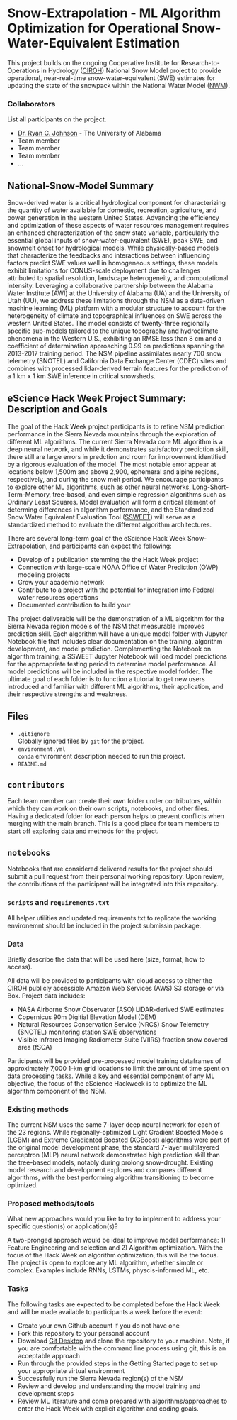 # Snow-Extrapolation - ML Algorithm Optimization for Operational Snow-Water-Equivalent Estimation

This project builds on the ongoing Cooperative Institute for Research-to-Operations in Hydrology ([CIROH](https://ciroh.ua.edu/)) National Snow Model project to provide operational, near-real-time snow-water-equivalent (SWE) estimates for updating the state of the snowpack within the National Water Model ([NWM](https://water.noaa.gov/about/nwm)).


### Collaborators

List all participants on the project.

* [Dr. Ryan C. Johnson](https://awi.ua.edu/about/staff/ryan-johnson-ph-d/) - The University of Alabama
* Team member
* Team member
* Team member
* ...

## National-Snow-Model Summary

Snow-derived water is a critical hydrological component for characterizing the quantity of water available for domestic, recreation, agriculture, and power generation in the western United States.
Advancing the efficiency and optimization of these aspects of water resources management requires an enhanced characterization of the snow state variable, particularly the essential global inputs of snow-water-equivalent (SWE), peak SWE, and snowmelt onset for hydrological models.
While physically-based models that characterize the feedbacks and interactions between influencing factors predict SWE values well in homogeneous settings, these models exhibit limitations for CONUS-scale deployment due to challenges attributed to spatial resolution, landscape heterogeneity, and computational intensity. 
Leveraging a collaborative partnership between the Alabama Water Institute (AWI) at the University of Alabama (UA) and the University of Utah (UU), we address these limitations through the NSM as a data-driven machine learning (ML) platform with a modular structure to account for the heterogeneity of climate and topographical influences on SWE across the western United States.
The model consists of twenty-three regionally specific sub-models tailored to the unique topography and hydroclimate phenomena in the Western U.S., exhibiting an RMSE less than 8 cm and a coefficient of determination approaching 0.99 on predictions spanning the 2013-2017 training period.
The NSM pipeline assimilates nearly 700 snow telemetry (SNOTEL) and California Data Exchange Center (CDEC) sites and combines with processed lidar-derived terrain features for the prediction of a 1 km x 1 km SWE inference in critical snowsheds.

## eScience Hack Week Project Summary: Description and Goals

The goal of the Hack Week project participants is to refine NSM prediction performance in the Sierra Nevada mountains through the exploration of different ML algorithms.
The current Sierra Nevada core ML algorithm is a deep neural network, and while it demonstrates satisfactory prediction skill, there still are large errors in predction and room for improvement identified by a rigorous evaluation of the model.
The most notable error appear at locations below 1,500m and above 2,900, ephemeral and alpine regions, respectively, and during the snow melt period.
We encourage participants to explore other ML algorithms, such as other neural networks, Long-Short-Term-Memory, tree-based, and even simple regression algorithms such as Ordinary Least Squares.
Model evaluation will form a critical element of determing differences in algorithm performance, and the Standardized Snow Water Equivalent Evaluation Tool ([SSWEET](https://github.com/whitelightning450/Standardized-Snow-Water-Equivalent-Evaluation-Tool)) will serve as a standardized method to evaluate the different algorithm architectures.

There are several long-term goal of the eScience Hack Week Snow-Extrapolation, and participants can expect the following:
 * Develop of a publication stemming the the Hack Week project
 * Connection with large-scale NOAA Office of Water Prediction (OWP) modeling projects
 * Grow your academic network
 * Contribute to a project with the potential for integration into Federal water resources operations
 * Documented contribution to build your

The project deliverable will be the demonstration of a ML algorithm for the Sierra Nevada region models of the NSM that measurable improves prediction skill.
Each algorithm will have a unique model folder with Jupyter Notebook file that includes clear documentation on the training, algorithm development, and model prediction. 
Complementing the Notebook on algorithm training, a SSWEET Jupyter Notebook will load model predictions for the approapriate testing period to determine model performance.
All model predictions will be included in the respective model forlder. 
The ultimate goal of each folder is to function a tutorial to get new users introduced and familiar with different ML algorithms, their application, and their respective strengths and weakness.

## Files

* `.gitignore`
<br> Globally ignored files by `git` for the project.
* `environment.yml`
<br> `conda` environment description needed to run this project.
* `README.md`


## `contributors`
Each team member can create their own folder under contributors, within which they can work on their own scripts, notebooks, and other files. Having a dedicated folder for each person helps to prevent conflicts when merging with the main branch. This is a good place for team members to start off exploring data and methods for the project.

## `notebooks`
Notebooks that are considered delivered results for the project should submit a pull request from their personal working repository.
Upon review, the contributions of the participant will be integrated into this repository.


### `scripts` and `requirements.txt`
All helper utilities and updated requirements.txt to replicate the working environemnt should be included in the project submissin package.


### Data

Briefly describe the data that will be used here (size, format, how to access).

All data will be provided to participants with cloud access to either the CIROH publicly accessible Amazon Web Services (AWS) S3 storage or via Box.
Project data includes:
* NASA Airborne Snow Observator (ASO) LiDAR-derived SWE estimates
* Copernicus 90m Digitial Elevation Model (DEM)
* Natural Resources Conservation Service (NRCS) Snow Telemetry (SNOTEL) monitoring station SWE observations
* Visible Infrared Imaging Radiometer Suite (VIIRS) fraction snow covered area (fSCA)

Participants will be provided pre-processed model training dataframes of approximately 7,000 1-km grid locations to limit the amount of time spent on data processing tasks.
While a key and essential component of any ML objective, the focus of the eScience Hackweek is to optimize the ML algorithm component of the NSM.

### Existing methods

The current NSM uses the same 7-layer deep neural network for each of the 23 regions.
While regionally-optimized Light Gradient Boosted Models (LGBM) and Extreme Gradiented Boosted (XGBoost) algorithms were part of the original model development phase, the standard 7-layer multilayered perceptron (MLP) neural network demonstrated high prediction skill than the tree-based models, notably during prolong snow-drought.
Existing model research and development explores and compares different algorithms, with the best performing algorithm transitioning to become optimized.

### Proposed methods/tools

What new approaches would you like to try to implement to address your specific question(s) or application(s)?

A two-pronged approach would be ideal to improve model performance: 1) Feature Engineering and selection and 2) Algorithm optimization.
With the focus of the Hack Week on algorithm optimization, this will be the focus.
The project is open to explore any ML algorithm, whether simple or complex.
Examples include RNNs, LSTMs, physcis-informed ML, etc.


### Tasks

The following tasks are expected to be completed before the Hack Week and will be made available to participants a week before the event:
* Create your own Github account if you do not have one
* Fork this repository to your personal account
* Download [Git Desktop](https://desktop.github.com/) and clone the repository to your machine. Note, if you are comfortable with the command line process using git, this is an acceptable approach
* Run through the provided steps in the Getting Started page to set up your appropriate virtual environment
* Successfully run the Sierra Nevada region(s) of the NSM
* Review and develop and understanding the model training and development steps
* Review ML literature and come prepared with algorithms/approaches to enter the Hack Week with explicit algorithm and coding goals.



